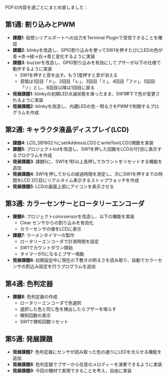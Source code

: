 PDFの内容を週ごとにまとめ直しました：

## 第1週: 割り込みとPWM

- **課題1**: 仮想シリアルポートへの出力をTerminal Pluginで受信できることを確認
- **課題2**: blinkyを改造し、GPIO割り込みを使ってSW1を押すたびにLEDの色が青→赤→緑→白→青と変化するように実装
- **課題3**: buzzerを改造し、GPIO割り込みを有効にしてブザーが以下の仕様で動作するように実装
  - SW1を押すと音を出す。もう1度押すと音が消える
  - 音階は1回目「ド」、2回目「レ」、3回目「ミ」、4回目「ファ」、5回目「ソ」とし、6回目以降は1回目に戻る
- **発展課題1**: blinkyの初期LED点滅状態を保ったまま、SW1押下で色が変更されるように実装
- **発展課題2**: blinkyを改造し、内蔵LEDの色・明るさをPWMで制御するプログラムを作成

## 第2週: キャラクタ液晶ディスプレイ(LCD)

- **課題4**: LCD_SB1602.hにsetAddressLCD()とwriteTextLCD()関数を実装
- **課題5**: プロジェクトlcdを改造し、SW1を押した回数をLCDの1行目に表示するプログラムを作成
- **発展課題3**: 課題5に、SW1を1秒以上長押しでカウントをリセットする機能を追加
- **発展課題4**: SW1を押してからの経過時間を測定し、次にSW1を押すまでの時間をLCD 2行目にリアルタイム表示するストップウォッチを作成
- **発展課題5**: LCDの画面上部にアイコンを表示させる

## 第3週: カラーセンサーとロータリーエンコーダ

- **課題6**: プロジェクトcolorsensorを改造し、以下の機能を実装
  - Clear センサからの割り込みを有効化
  - カラーセンサの値をLCDに表示
- **課題7**: ラーメンタイマーの製作
  - ロータリーエンコーダで計測時間を設定
  - SW1でカウントダウン開始
  - タイマーが0になるとブザー鳴動
- **発展課題6**: 初期設定中に現在の下敷きの明るさを読み取り、自動でカラーセンサの割込み設定を行うプログラムを追加

## 第4週: 色判定器

- **課題8**: 色判定器の作成
  - ロータリーエンコーダで色選択
  - 選択した色と同じ色を検出したらブザーを鳴らす
  - 検知回数の表示
  - SW1で検知回数リセット

## 第5週: 発展課題

- **発展課題7**: 色判定器にセンサが読み取った色の通りにLEDを光らせる機能を追加
- **発展課題8**: 色判定器でブザーから任意のメロディーを演奏できるように実装
- **発展課題9**: 今回の機材で実現できることを考え、自由に実装